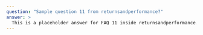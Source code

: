 ```yaml
---
question: "Sample question 11 from returnsandperformance?"
answer: >
  This is a placeholder answer for FAQ 11 inside returnsandperformance. It uses proper YAML block formatting to avoid any parsing issues.
---
```

